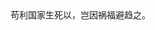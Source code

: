 <!DOCTYPE html>
<html lang="en">
<head>
    <meta charset="UTF-8">
    <title>诗</title>
</head>
<body>
苟利国家生死以，岂因祸福避趋之。
</body>
</html>
